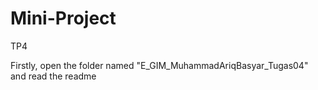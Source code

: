 # Mini-Project
TP4

Firstly, open the folder named "E_GIM_MuhammadAriqBasyar_Tugas04" and read the readme
